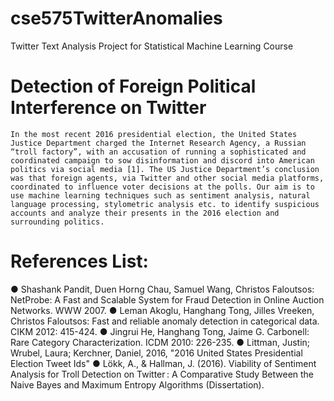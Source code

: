 # cse575TwitterAnomalies
Twitter Text Analysis Project for Statistical Machine Learning Course


# Detection of Foreign Political Interference on Twitter
	In the most recent 2016 presidential election, the United States Justice Department charged the Internet Research Agency, a Russian “troll factory”, with an accusation of running a sophisticated and coordinated campaign to sow disinformation and discord into American politics via social media [1]. The US Justice Department’s conclusion was that foreign agents, via Twitter and other social media platforms, coordinated to influence voter decisions at the polls. Our aim is to use machine learning techniques such as sentiment analysis, natural language processing, stylometric analysis etc. to identify suspicious accounts and analyze their presents in the 2016 election and surrounding politics.
  
# References List: 
●	Shashank Pandit, Duen Horng Chau, Samuel Wang, Christos Faloutsos: NetProbe: A Fast and Scalable System for Fraud Detection in Online Auction Networks. WWW 2007.
●	Leman Akoglu, Hanghang Tong, Jilles Vreeken, Christos Faloutsos: Fast and reliable anomaly detection in categorical data. CIKM 2012: 415-424.
●	Jingrui He, Hanghang Tong, Jaime G. Carbonell: Rare Category Characterization. ICDM 2010: 226-235.
●	Littman, Justin; Wrubel, Laura; Kerchner, Daniel, 2016, "2016 United States Presidential Election Tweet Ids"
●	Lökk, A., & Hallman, J. (2016). Viability of Sentiment Analysis for Troll Detection on Twitter : A Comparative Study Between the Naive Bayes and Maximum Entropy Algorithms (Dissertation).

